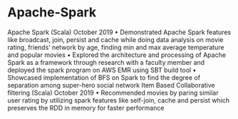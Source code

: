# Apache-Spark
Apache Spark	(Scala)											    October 2019
•	Demonstrated Apache Spark features like broadcast, join, persist and cache while doing data analysis on movie rating, friends’ network by age, finding min and max average temperature and popular movies
•	Explored the architecture and processing of Apache Spark as a framework through research with a faculty member and deployed the spark program on AWS EMR using SBT build tool
•	Showcased implementation of BFS on Spark to find the degree of separation among super-hero social network
Item Based Collaborative filtering (Scala)								    October 2019
•	Recommended movies by paring similar user rating by utilizing spark features like self-join, cache and persist which preserves the RDD in memory for faster performance

